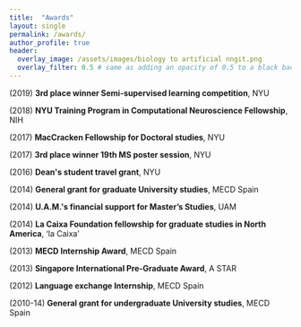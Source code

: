 ```yaml
---
title:  "Awards"
layout: single
permalink: /awards/
author_profile: true
header:
  overlay_image: /assets/images/biology to artificial nngit.png
  overlay_filter: 0.5 # same as adding an opacity of 0.5 to a black background
---
```


(2019) **3rd place winner Semi-supervised learning competition**, NYU

(2018) **NYU Training Program in Computational Neuroscience Fellowship**, NIH

(2017) **MacCracken Fellowship for Doctoral studies**, NYU

(2017) **3rd place winner 19th MS poster session**, NYU

(2016) **Dean's student travel grant**, NYU

(2014) **General grant for graduate University studies**, MECD Spain

(2014) **U.A.M.'s financial support for Master’s Studies**, UAM

(2014) **La Caixa Foundation fellowship for graduate studies in North America**, ‘la Caixa’

(2013) **MECD Internship Award**, MECD Spain

(2013) **Singapore International Pre-Graduate Award**, A STAR

(2012) **Language exchange Internship**, MECD Spain

(2010-14) **General grant for undergraduate University studies**, MECD Spain

